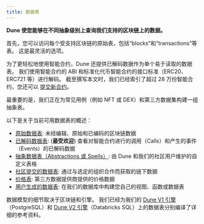 ```yaml
---
title: 数据表
---
```


**Dune 使您能够在不同抽象级别上查询我们支持的区块链上的数据。**

首先，您可以访问每个受支持区块链的原始表，包括“blocks”和“transactions”等表。 这是最灵活的选项。

为了更轻松地使用智能合约，Dune 还提供已解码数据作为单个易于读取的数据表。 我们使用智能合约的 ABI 和标准化代币智能合约的接口标准（ERC20、ERC721 等）进行解码。 截至撰写本文时，我们已经索引了超过 28 万份智能合约，您还可以 [提交新合约](../features/adding-new-contracts.md)。

最重要的是，我们正在为常见用例（例如 NFT 或 DEX）和第三方数据集构建一组抽象表。

以下是关于当前可用数据表的概述：

- [原始数据表](raw.md): 未经编辑、原始和已编码的区块链数据
- [已解码数据表](decoded.md): (**最受欢迎**) 查看对智能合约进行的调用（Calls）和产生的事件（Events）的已解码数据
- [抽象数据表（Abstractions 或 Spells）](abstractions.md): 由 Dune 和我们的社区用户维护的自定义表格
- [社区提交的数据表](community.md): 通过与选定的组织合作而获取的链下数据
- [价格表](prices.md): 第三方数据提供商提供的价格数据
- [用户生成的数据表](user-generated.md): 在我们的数据库中构建您自己的视图、函数或数据表

数据模型的细节取决于区块链和引擎。 我们已经为我们的 [Dune V1 引擎](v1/raw/index.md)（PostgreSQL）和 [Dune V2 引擎](v2/raw/index.md)（Databricks SQL）上的数据表分别编译了详细的参考资料。
